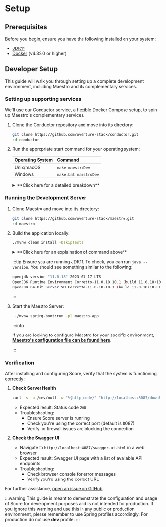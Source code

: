 # Setup

## Prerequisites

Before you begin, ensure you have the following installed on your system:
- [JDK11](https://www.oracle.com/ca-en/java/technologies/downloads/)
- [Docker](https://www.docker.com/products/docker-desktop/) (v4.32.0 or higher)

## Developer Setup

This guide will walk you through setting up a complete development environment, including Maestro and its complementary services.

### Setting up supporting services

We'll use our Conductor service, a flexible Docker Compose setup, to spin up Maestro's complementary services.

1. Clone the Conductor repository and move into its directory:

    ```bash
    git clone https://github.com/overture-stack/conductor.git
    cd conductor
    ```

2. Run the appropriate start command for your operating system:

    | Operating System | Command |
    |------------------|---------|
    | Unix/macOS       | `make maestroDev` |
    | Windows          | `make.bat maestroDev` |

    <details>
    <summary>**Click here for a detailed breakdown**</summary>

    This command will set up all complementary services for Maestro development as follows:

    ![maestroDev](./assets/maestroDev.svg 'Maestro Dev Environment')

    | Service | Port | Description | Purpose in Score Development |
    |---------|------|-------------|------------------------------|
    | Conductor | `9204` | Orchestrates deployments and environment setups | Manages the overall development environment |
    | Keycloak-db | - | Database for Keycloak (no exposed port) | Stores Keycloak data for authentication |
    | Keycloak | `8180` | Authorization and authentication service | Provides OAuth2 authentication for Score |
    | Song-db | `5433` | Database for Song | Stores metadata managed by Song |
    | Song | `8080` | Metadata management service | Manages metadata for files stored by Score |
    | Kafka | `9092` | Distributed event streaming platform | Serves as a messaging queue for publication events used to trigger indexing |
    | Elasticsearch | `9200` | Distributed search and analytics engine | Provides fast and scalable search capabilities over indexed data |

    - Ensure all ports are free on your system before starting the environment.
    - You may need to adjust the ports in the `docker-compose.yml` file if you have conflicts with existing services.

    For more information, see our [Conductor documentation linked here](../other-software/conductor

    </details>

### Running the Development Server 

1. Clone Maestro and move into its directory:

    ```bash
    git clone https://github.com/overture-stack/maestro.git
    cd maestro
    ```

2. Build the application locally:

   ```bash
   ./mvnw clean install -DskipTests
   ```

    <details>
    <summary>**Click here for an explaination of command above**</summary>

    - `./mvnw`: This is the Maven wrapper script, which ensures you're using the correct version of Maven.
    - `clean`: This removes any previously compiled files.
    - `install`: This compiles the project, runs tests, and installs the package into your local Maven repository.
    - `-DskipTests`: This flag skips running tests during the build process to speed things up.

    </details>

    :::tip
    Ensure you are running JDK11. To check, you can run `java --version`. You should see something similar to the following:
    ```bash
    openjdk version "11.0.18" 2023-01-17 LTS
    OpenJDK Runtime Environment Corretto-11.0.18.10.1 (build 11.0.18+10-LTS)
    OpenJDK 64-Bit Server VM Corretto-11.0.18.10.1 (build 11.0.18+10-LTS, mixed mode)
    ```
    :::

3. Start the Maestro Server:

   ```bash
    ./mvnw spring-boot:run -pl maestro-app
   ```

    :::info

    If you are looking to configure Maestro for your specific environment, [**Maestro's configuration file can be found here**](https://github.com/overture-stack/maestro/blob/master/maestro-app/src/main/resources/config/application.yml).


    :::

### Verification

After installing and configuring Score, verify that the system is functioning correctly:

1. **Check Server Health**
   ```bash
   curl -s -o /dev/null -w "%{http_code}" "http://localhost:8087/download/ping"
   ```
   - Expected result: Status code `200`
   - Troubleshooting:
     - Ensure Score server is running
     - Check you're using the correct port (default is 8087)
     - Verify no firewall issues are blocking the connection

2. **Check the Swagger UI**
   - Navigate to `http://localhost:8087/swagger-ui.html` in a web browser
   - Expected result: Swagger UI page with a list of available API endpoints
   - Troubleshooting:
     - Check browser console for error messages
     - Verify you're using the correct URL

For further assistance, [open an issue on GitHub](https://github.com/overture-stack/maestro/issues/new?assignees=&labels=&projects=&template=Feature_Requests.md).

:::warning
This guide is meant to demonstrate the configuration and usage of Score for development purposes and is not intended for production. If you ignore this warning and use this in any public or production environment, please remember to use Spring profiles accordingly. For production do not use **dev** profile.
:::
